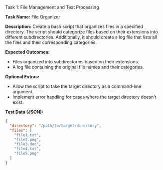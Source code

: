 Task 1: File Management and Text Processing

**Task Name:** File Organizer

**Description:** Create a bash script that organizes files in a specified directory. The script should categorize files based on their extensions into different subdirectories. Additionally, it should create a log file that lists all the files and their corresponding categories.

**Expected Outcomes:**
- Files organized into subdirectories based on their extensions.
- A log file containing the original file names and their categories.

**Optional Extras:**
- Allow the script to take the target directory as a command-line argument.
- Implement error handling for cases where the target directory doesn't exist.

**Test Data (JSON):**
```json
{
  "directory": "/path/to/target/directory",
  "files": [
    "file1.txt",
    "file2.png",
    "file3.doc",
    "file4.txt",
    "file5.png"
  ]
}
```
